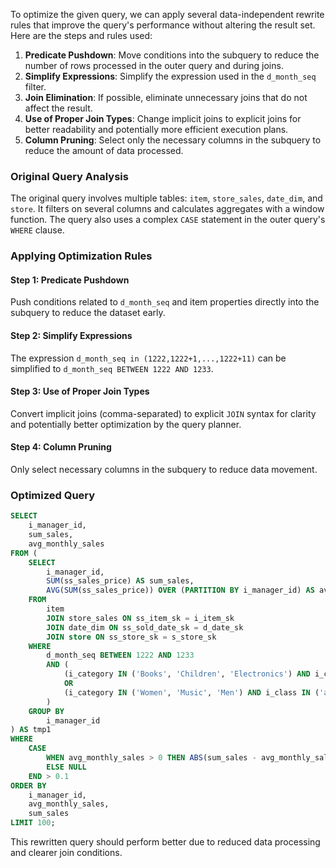 To optimize the given query, we can apply several data-independent rewrite rules that improve the query's performance without altering the result set. Here are the steps and rules used:

1. **Predicate Pushdown**: Move conditions into the subquery to reduce the number of rows processed in the outer query and during joins.
2. **Simplify Expressions**: Simplify the expression used in the `d_month_seq` filter.
3. **Join Elimination**: If possible, eliminate unnecessary joins that do not affect the result.
4. **Use of Proper Join Types**: Change implicit joins to explicit joins for better readability and potentially more efficient execution plans.
5. **Column Pruning**: Select only the necessary columns in the subquery to reduce the amount of data processed.

### Original Query Analysis
The original query involves multiple tables: `item`, `store_sales`, `date_dim`, and `store`. It filters on several columns and calculates aggregates with a window function. The query also uses a complex `CASE` statement in the outer query's `WHERE` clause.

### Applying Optimization Rules

#### Step 1: Predicate Pushdown
Push conditions related to `d_month_seq` and item properties directly into the subquery to reduce the dataset early.

#### Step 2: Simplify Expressions
The expression `d_month_seq in (1222,1222+1,...,1222+11)` can be simplified to `d_month_seq BETWEEN 1222 AND 1233`.

#### Step 3: Use of Proper Join Types
Convert implicit joins (comma-separated) to explicit `JOIN` syntax for clarity and potentially better optimization by the query planner.

#### Step 4: Column Pruning
Only select necessary columns in the subquery to reduce data movement.

### Optimized Query
```sql
SELECT 
    i_manager_id,
    sum_sales,
    avg_monthly_sales
FROM (
    SELECT 
        i_manager_id,
        SUM(ss_sales_price) AS sum_sales,
        AVG(SUM(ss_sales_price)) OVER (PARTITION BY i_manager_id) AS avg_monthly_sales
    FROM 
        item
        JOIN store_sales ON ss_item_sk = i_item_sk
        JOIN date_dim ON ss_sold_date_sk = d_date_sk
        JOIN store ON ss_store_sk = s_store_sk
    WHERE 
        d_month_seq BETWEEN 1222 AND 1233
        AND (
            (i_category IN ('Books', 'Children', 'Electronics') AND i_class IN ('personal', 'portable', 'reference', 'self-help') AND i_brand IN ('scholaramalgamalg #14', 'scholaramalgamalg #7', 'exportiunivamalg #9', 'scholaramalgamalg #9'))
            OR
            (i_category IN ('Women', 'Music', 'Men') AND i_class IN ('accessories', 'classical', 'fragrances', 'pants') AND i_brand IN ('amalgimporto #1', 'edu packscholar #1', 'exportiimporto #1', 'importoamalg #1'))
        )
    GROUP BY 
        i_manager_id
) AS tmp1
WHERE 
    CASE 
        WHEN avg_monthly_sales > 0 THEN ABS(sum_sales - avg_monthly_sales) / avg_monthly_sales 
        ELSE NULL 
    END > 0.1
ORDER BY 
    i_manager_id,
    avg_monthly_sales,
    sum_sales
LIMIT 100;
```

This rewritten query should perform better due to reduced data processing and clearer join conditions.